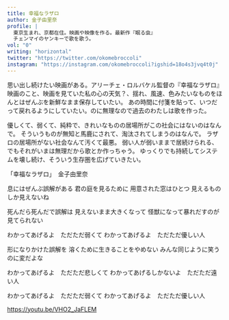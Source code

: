 ```yaml
---
title: 幸福なラザロ
author: 金子由里奈
profile: |
  東京生まれ、京都在住。映画や映像を作る。最新作『眠る虫』
  チェンマイのヤンキーで歌を歌う。
vol: "0"
writing: "horizontal"
twitter: "https://twitter.com/okomebroccoli"
instagram: "https://instagram.com/okomebroccoli?igshid=18o4s3jvq4t0j"
---
```


思い出し続けたい映画がある。アリーチェ・ロルバケル監督の『幸福なラザロ』
映画のこと、映画を見ていた私の心の天気？、揺れ、風速、色みたいなものをほんとはぜんぶを新鮮なまま保存していたい。
あの時間に付箋を貼って、いつだって戻れるようにしていたい。のに無理なので過去のわたしは歌を作った。

優しくて、弱くて、純粋で、きれいなものの居場所がこの社会にはないのはなんで。
そういうものが無知と馬鹿にされて、淘汰されてしまうのはなんで。
ラザロの居場所がない社会なんて汚くて最悪。
弱い人が弱いままで居続けられる、でもそれがいまは無理だから歌とか作っちゃう。
ゆっくりでも持続してシステムを壊し続け、そういう生存圏を広げていきたい。

「幸福なラザロ」　金子由里奈

息にはぜんぶ誤解がある
君の庭を見るために
用意された窓はひとつ
見えるものしか見えないね

死んだら死んだで誤解は
見えないまま大きくなって
怪獣になって暴れだすのが見てられない

わかってあげるよ　ただただ弱くて
わかってあげるよ　ただただ優しい人

形になりかけた誤解を
溶くために生きることをやめない
みんな同じように笑うのに変だよな

わかってあげるよ　ただただ悲しくて
わかってあげるしかないよ　ただただ遠い人

わかってあげるよ　ただただ弱くて
わかってあげるよ　ただただ優しい人

https://youtu.be/VHO2_JaFLEM
